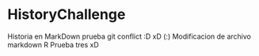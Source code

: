 ﻿# HistoryChallenge
Historia en MarkDown prueba git conflict
:D xD (:)
Modificacion de archivo markdown R
Prueba tres xD